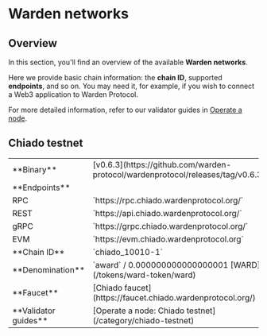 ﻿---
sidebar_position: 6
---

# Warden networks

## Overview

In this section, you'll find an overview of the available **Warden networks**.

Here we provide basic chain information: the **chain ID**, supported **endpoints**, and so on. You may need it, for example, if you wish to connect a Web3 application to Warden Protocol.

For more detailed information, refer to our validator guides in [Operate a node](/operate-a-node/introduction).

## Chiado testnet

<table>
  <tr>
    <td>**Binary**</td>
    <td>[v0.6.3](https://github.com/warden-protocol/wardenprotocol/releases/tag/v0.6.3)</td>
  </tr>
  <tr>
    <td>**Endpoints**</td>
    <tr>
      <td>RPC</td>
      <td>`https://rpc.chiado.wardenprotocol.org/`</td>
    </tr>
    <tr>
      <td>REST</td>
      <td>`https://api.chiado.wardenprotocol.org/`</td>
    </tr>
    <tr>
      <td>gRPC</td>
      <td>`https://grpc.chiado.wardenprotocol.org/`</td>
    </tr>
    <tr>
      <td>EVM</td>
      <td>`https://evm.chiado.wardenprotocol.org`</td>
    </tr>
  </tr>
  <tr>
    <td>**Chain ID**</td>
    <td>`chiado_10010-1`</td>
  </tr>
  <tr>
    <td>**Denomination**</td>
    <td>`award` / 0.000000000000000001 [WARD](/tokens/ward-token/ward)</td>
  </tr>
  <tr>
    <td>**Faucet**</td>
    <td>[Chiado faucet](https://faucet.chiado.wardenprotocol.org/)</td>
  </tr>
  <tr>
    <td>**Validator guides**</td>
    <td>[Operate a node: Chiado testnet](/category/chiado-testnet)</td>
  </tr>
</table>

